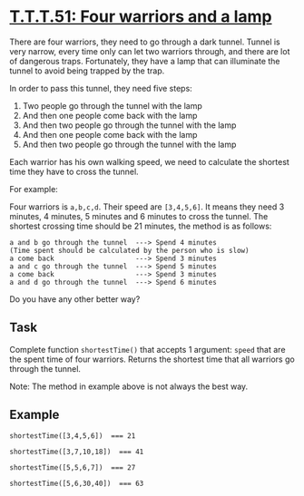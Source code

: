 # [T.T.T.51: Four warriors and a lamp](https://www.codewars.com/kata/t-dot-t-t-dot-51-four-warriors-and-a-lamp "https://www.codewars.com/kata/57bff92049324c0fd00012fd")

There are four warriors, they need to go through a dark tunnel. Tunnel is very narrow, every time only can let two warriors through, and there are lot of dangerous traps. Fortunately, they have a lamp that can illuminate the tunnel to avoid being trapped by the trap.

 In order to pass this tunnel, they need five steps:

 1. Two people go through the tunnel with the lamp
 2. And then one people come back with the lamp
 3. And then two people go through the tunnel with the lamp
 4. And then one people come back with the lamp
 5. And then two people go through the tunnel with the lamp
 
 Each warrior has his own walking speed, we need to calculate the shortest time they have to cross the tunnel.
 
 For example:
 
 Four warriors is `a,b,c,d`. Their speed are `[3,4,5,6]`. It means they need 3 minutes, 4 minutes, 5 minutes and 6 minutes to cross the tunnel. The shortest crossing time should be 21 minutes, the method is as follows:
 
 ```
 a and b go through the tunnel  ---> Spend 4 minutes
 (Time spent should be calculated by the person who is slow)
 a come back                    ---> Spend 3 minutes
 a and c go through the tunnel  ---> Spend 5 minutes
 a come back                    ---> Spend 3 minutes
 a and d go through the tunnel  ---> Spend 6 minutes
 ```
 Do you have any other better way?
 
## Task
Complete function `shortestTime()` that accepts 1 argument: `speed` that are the spent time of four warriors. Returns the shortest time that all warriors go through the tunnel.
 
Note: The method in example above is not always the best way.

## Example

```
shortestTime([3,4,5,6])  === 21

shortestTime([3,7,10,18])  === 41

shortestTime([5,5,6,7])  === 27

shortestTime([5,6,30,40])  === 63

```